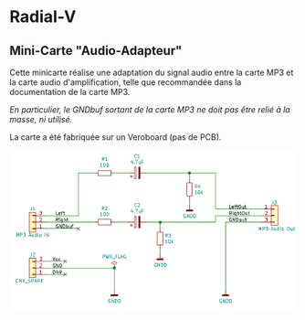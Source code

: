 # Radial-V

## Mini-Carte "Audio-Adapteur"

Cette minicarte réalise une adaptation du signal audio entre la carte MP3 et la carte audio d'amplification, telle que recommandée dans la documentation de la carte MP3.

*En particulier, le GNDbuf sortant de la carte MP3 ne doit pas être relié à la masse, ni utilisé.*

La carte a été fabriquée sur un Veroboard (pas de PCB).

![Radial-V MP3 Audio Adapter](Radial-V%20MP3%20Audio%20Adapter.png)